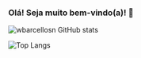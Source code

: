 ### Olá! Seja muito bem-vindo(a)! 👋

![wbarcellosn GitHub stats](https://github-readme-stats.vercel.app/api?username=wbarcellosn&show_icons=true&theme=radical)

![Top Langs](https://github-readme-stats.vercel.app/api/top-langs/?username=wbarcellosn&layout=compact)
